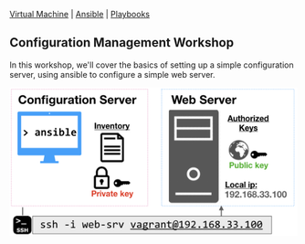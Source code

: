 [Virtual Machine](VM.md) | [Ansible](Ansible.md) | [Playbooks](Playbooks.md)

Configuration Management Workshop
----------------------------------

In this workshop, we'll cover the basics of setting up a simple configuration server, using ansible to configure a simple web server.

![image](img/ansible-setup.png)
